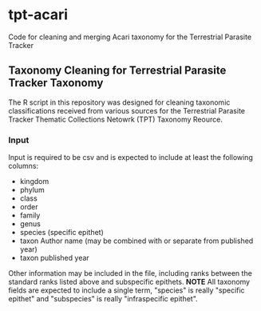 # tpt-acari
Code for cleaning and merging Acari taxonomy for the Terrestrial Parasite Tracker

## Taxonomy Cleaning for Terrestrial Parasite Tracker Taxonomy

The R script in this repository was designed for cleaning taxonomic classifications received from various sources for the Terrestrial Parasite Tracker Thematic Collections Netowrk (TPT) Taxonomy Reource.

### Input
Input is required to be csv and is expected to include at least the following columns:
 - kingdom
 - phylum
 - class
 - order
 - family
 - genus
 - species (specific epithet)
 - taxon Author name (may be combined with or separate from published year)
 - taxon published year

Other information may be included in the file, including ranks between the standard ranks listed above and subspecific epithets.
**NOTE** All taxonomy fields are expected to include a single term, "species" is really "specific epithet" and "subspecies" is really "infraspecific epithet".

